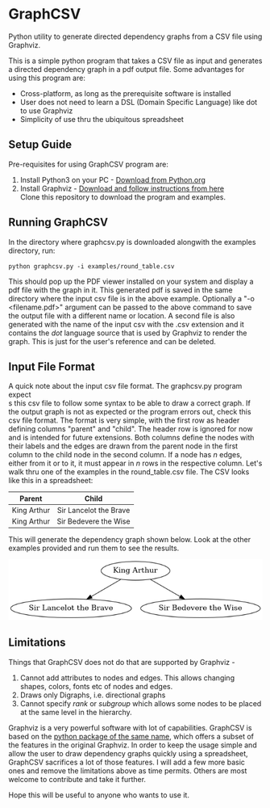 # GraphCSV
Python utility to generate directed dependency graphs from a CSV file using Graphviz.

This is a simple python program that takes a CSV file as input and generates a directed dependency graph in a pdf output file.
Some advantages for using this program are:
* Cross-platform, as long as the prerequisite software is installed
* User does not need to learn a DSL (Domain Specific Language) like dot to use Graphviz
* Simplicity of use thru the ubiquitous spreadsheet

## Setup Guide
Pre-requisites for using GraphCSV program are:
1. Install Python3 on your PC - [Download from Python.org](https://www.python.org/downloads/)
2. Install Graphviz - [Download and follow instructions from here](https://www.graphviz.org/download/)<BR>
Clone this repository to download the program and examples.

## Running GraphCSV
In the directory where graphcsv.py is downloaded alongwith the examples directory, run:
```
python graphcsv.py -i examples/round_table.csv
```
This should pop up the PDF viewer installed on your system and display a pdf file with the graph in it. This generated pdf
is saved in the same directory where the input csv file is in the above example. Optionally a "-o <filename.pdf>" argument
can be passed to the above command to save the output file with a different name or location. 
A second file is also generated with the name of the input csv with the .csv extension and it contains the _dot_ language
source that is used by Graphviz to render the graph. This is just for the user's reference and can be deleted.

## Input File Format
A quick note about the input csv file format. The graphcsv.py program expect<BR>s this csv file to follow some syntax to be able
to draw a correct graph. If the output graph is not as expected or the program errors out, check this csv file format. The
format is very simple, with the first row as header defining columns "parent" and "child". The header row is ignored for now
and is intended for future extensions. Both columns define the nodes with their labels and the edges are drawn from the parent
node in the first column to the child node in the second column. If a node has _n_ edges, either from it or to it, it must
appear in _n_ rows in the respective column. 
Let's walk thru one of the examples in the round_table.csv file. The CSV looks like this in a spreadsheet:

| Parent | Child |
| --------|:-------:|
|King Arthur | Sir Lancelot the Brave |
|King Arthur | Sir Bedevere the Wise |

This will generate the dependency graph shown below. Look at the other examples provided and run them to see the results.

![alt text](https://github.com/milindnirgun/graphcsv/blob/master/examples/round_table.png)

## Limitations
Things that GraphCSV does not do that are supported by Graphviz -
1. Cannot add attributes to nodes and edges. This allows changing shapes, colors, fonts etc of nodes and edges.
2. Draws only Digraphs, i.e. directional graphs
3. Cannot specify _rank_ or _subgroup_ which allows some nodes to be placed at the same level in the hierarchy.

Graphviz is a very powerful software with lot of capabilities. GraphCSV is based on the [python package of the same name](https://graphviz.readthedocs.io/en/stable/index.html), which offers a subset of the features in the original Graphviz. In order to keep the usage simple and allow the user to draw dependency graphs quickly using a spreadsheet, GraphCSV sacrifices 
a lot of those features. I will add a few more basic ones and remove the limitations above as time permits. Others are most welcome to contribute and take it further.

Hope this will be useful to anyone who wants to use it.


